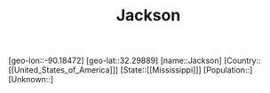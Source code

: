 ﻿---
title: "Jackson"
location: [32.29889,-90.18472]
type: City
tags:
- geo/City


SpocWebEntityId: 36094
isDeleted: false
confidential: public

---
[geo-lon::-90.18472]
[geo-lat::32.29889]
[name::Jackson]
[Country::[[United_States_of_America]]]
[State::[[Mississippi]]]
[Population::]
[Unknown::]

